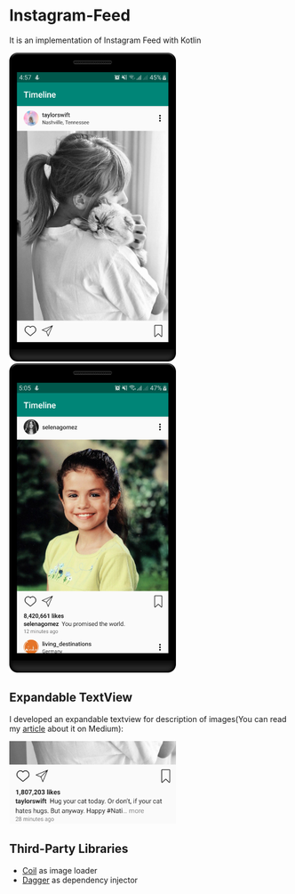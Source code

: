 # Instagram-Feed
It is an implementation of Instagram Feed with Kotlin

<img src="https://github.com/alishari/Instagram-Feed/blob/master/screenshots/device-2019-11-05-045713.png?raw=true" width="300"> <img src="https://github.com/alishari/Instagram-Feed/blob/master/screenshots/device-2019-11-05-050522.png?raw=true" width="300">

## Expandable TextView
I developed an expandable textview for description of images(You can read my [article](https://medium.com/@a.shariat/android-expandable-text-like-instagram-5279256b07d9) about it on Medium):

<img src="https://github.com/alishari/Instagram-Feed/blob/master/screenshots/O9S9G258NO.png?raw=true" width="300">

## Third-Party Libraries
- [Coil](https://github.com/coil-kt/coil) as image loader
- [Dagger](https://github.com/google/dagger) as dependency injector
